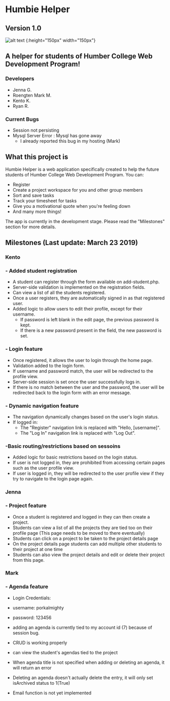 # Humbie Helper
## Version 1.0
![alt text](https://github.com/2019-Winter-HTTP-5202-0NB/project-backstreet-boys-and-jenna/blob/master/assets/images/Humbie.png) {:height="150px" width="150px"}

## A helper for students of Humber College Web Development Program!

### Developers

- Jenna G.
- Roengten Mark M.
- Kento K.
- Ryan R.

### Current Bugs
- Session not persisting
- Mysql Server Error : Mysql has gone away
  - I already reported this bug in my hosting (Mark)

## What this project is

Humbie Helper is a web application specifically created to help the future students of Humber College Web Development Program. You can:
- Register
- Create a project workspace for you and other group members
- Sort and save tasks
- Track your timesheet for tasks
- Give you a motivational quote when you're feeling down
- And many more things!

The app is currently in the development stage. Please read the "Milestones" section for more details.

## Milestones (Last update: March 23 2019)

### Kento
### - Added student registration
- A student can register through the form available on add-student.php.
- Server-side validation is implemented on the registration fields.
- Can view a list of all the students registered.
- Once a user registers, they are automatically signed in as that registered user.
- Added logic to allow users to edit their profile, except for their username. 
    - If password is left blank in the edit page, the previous password is kept.
    - If there is a new password present in the field, the new password is set.

### - Login feature
- Once registered, it allows the user to login through the home page.
- Validation added to the login form.
- If username and password match, the user will be redirected to the profile view.
- Server-side session is set once the user successfully logs in.
- If there is no match between the user and the password, the user will be redirected back to the login form with an error message.


### - Dynamic navigation feature
- The navigation dynamically changes based on the user's login status.
- If logged in:
    - The "Register" navigation link is replaced with "Hello, [username]". 
    - The "Log In" navigation link is replaced with "Log Out".

### -Basic routing/restrictions based on sessoins
- Added logic for basic restrictions based on the login status.
- If user is not logged in, they are prohibited from accessing certain pages such as the user profile view.
- If user is logged in, they will be redirected to the user profile view if they try to navigate to the login page again.



### Jenna
### - Project feature
- Once a student is registered and logged in they can then create a project.
- Students can view a list of all the projects they are tied too on their profile page (This page needs to be moved to there eventually)
- Students can click on a project to be taken to the project details page
- On the project details page students can add multiple other students to their project at one time
- Students can also view the project details and edit or delete their project from this page.

### Mark
### - Agenda feature
- Login Credentials:
- username: porkalmighty
- password: 123456

- adding an agenda is currently tied to my account id (7) because of session bug.
- CRUD is working properly
- can view the student's agendas tied to the project
- When agenda title is not specified when adding or deleting an agenda, it will return an error
- Deleting an agenda doesn't actually delete the entry, it will only set isArchived status to 1(True)
- Email function is not yet implemented

